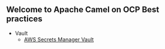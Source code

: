 ## Welcome to Apache Camel on OCP Best practices

 - Vault 
	 - [AWS Secrets Manager Vault](docs/aws-secrets-manager-vault.md)
